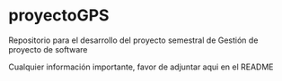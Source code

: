 # proyectoGPS
Repositorio para el desarrollo del proyecto semestral de Gestión de proyecto de software

Cualquier información importante, favor de adjuntar aqui en el README
